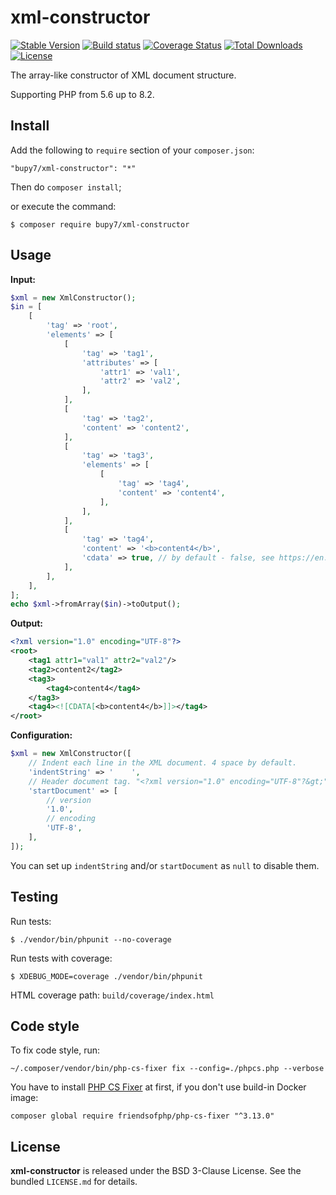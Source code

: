 xml-constructor
===

[![Stable Version](https://poser.pugx.org/bupy7/xml-constructor/v/stable)](https://packagist.org/packages/bupy7/xml-constructor)
[![Build status](https://github.com/bupy7/xml-constructor/actions/workflows/build.yml/badge.svg)](https://github.com/bupy7/xml-constructor/actions/workflows/build.yml)
[![Coverage Status](https://coveralls.io/repos/bupy7/xml-constructor/badge.svg?branch=master&service=github)](https://coveralls.io/github/bupy7/xml-constructor?branch=master)
[![Total Downloads](https://poser.pugx.org/bupy7/xml-constructor/downloads)](https://packagist.org/packages/bupy7/xml-constructor)
[![License](https://poser.pugx.org/bupy7/xml-constructor/license)](https://packagist.org/packages/bupy7/xml-constructor)

The array-like constructor of XML document structure.

Supporting PHP from 5.6 up to 8.2.

Install
---

Add the following to `require` section of your `composer.json`:

```
"bupy7/xml-constructor": "*"
```

Then do `composer install`;

or execute the command:

```
$ composer require bupy7/xml-constructor
```

Usage
---

**Input:**

```php
$xml = new XmlConstructor();
$in = [
    [
        'tag' => 'root',
        'elements' => [
            [
                'tag' => 'tag1',
                'attributes' => [
                    'attr1' => 'val1',
                    'attr2' => 'val2',
                ],
            ],
            [
                'tag' => 'tag2',
                'content' => 'content2',
            ],
            [
                'tag' => 'tag3',
                'elements' => [
                    [
                        'tag' => 'tag4',
                        'content' => 'content4',
                    ],
                ],
            ],
            [
                'tag' => 'tag4',
                'content' => '<b>content4</b>',
                'cdata' => true, // by default - false, see https://en.wikipedia.org/wiki/CDATA
            ],
        ],
    ],
];
echo $xml->fromArray($in)->toOutput();
```

**Output:**

```xml
<?xml version="1.0" encoding="UTF-8"?>
<root>
    <tag1 attr1="val1" attr2="val2"/>
    <tag2>content2</tag2>
    <tag3>
        <tag4>content4</tag4>
    </tag3>
    <tag4><![CDATA[<b>content4</b>]]></tag4>
</root>
```

**Configuration:**

```php
$xml = new XmlConstructor([
    // Indent each line in the XML document. 4 space by default.
    'indentString' => '    ',
    // Header document tag. "<?xml version="1.0" encoding="UTF-8"?&gt;" by default.
    'startDocument' => [
        // version
        '1.0',
        // encoding
        'UTF-8',
    ],
]);
```

You can set up `indentString` and/or `startDocument` as `null` to disable them.

Testing
---

Run tests:

```
$ ./vendor/bin/phpunit --no-coverage
```

Run tests with coverage:

```
$ XDEBUG_MODE=coverage ./vendor/bin/phpunit
```

HTML coverage path: `build/coverage/index.html`

Code style
---

To fix code style, run:

```
~/.composer/vendor/bin/php-cs-fixer fix --config=./phpcs.php --verbose
```

You have to install [PHP CS Fixer](https://github.com/PHP-CS-Fixer/PHP-CS-Fixer) at first, if you
don't use build-in Docker image:

```
composer global require friendsofphp/php-cs-fixer "^3.13.0"
```

License
---

**xml-constructor** is released under the BSD 3-Clause License. See the bundled `LICENSE.md` for details.
